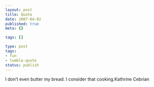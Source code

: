 ```yaml
---
layout: post
title: Quote
date: 2007-04-02
published: true
meta: {}

tags: []

type: post
tags:
- fun
- tumble-quote
status: publish
---
```

<!-- blockquote  -->I don&#8217;t even butter my bread. I consider that cooking.<!-- endblockquote  -->Kathrine Cebrian
